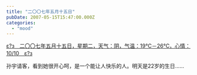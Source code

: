 ```yaml
---
title: "二〇〇七年五月十五日"
pubDate: 2007-05-15T15:47:00.000Z
categories: 
  - "mood"
---
```


[ε?з　二〇〇七年五月十五日，星期二，天气：阴，气温：19℃－26℃，心情：10/10　ε?з](https://www.liuweinan.com)

  

孙宇请客，看到她很开心呵，是一个能让人快乐的人。明天是22岁的生日……
